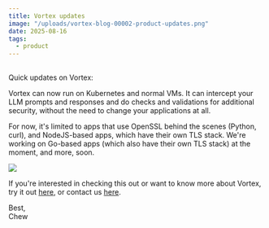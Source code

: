 ```yaml
---
title: Vortex updates
image: "/uploads/vortex-blog-00002-product-updates.png"
date: 2025-08-16
tags:
  - product
---
```


##

Quick updates on Vortex:

Vortex can now run on Kubernetes and normal VMs. It can intercept your LLM prompts and responses and do checks and validations for additional security, without the need to change your applications at all.

For now, it's limited to apps that use OpenSSL behind the scenes (Python, curl), and NodeJS-based apps, which have their own TLS stack. We're working on Go-based apps (which also have their own TLS stack) at the moment, and more, soon.

![](/uploads/vortex-design-01.png)

If you're interested in checking this out or want to know more about Vortex, try it out [here](https://vortex-ui.vercel.app/), or contact us [here](https://forms.gle/4brzs1jAewBgyAWw9).

Best,  
Chew
